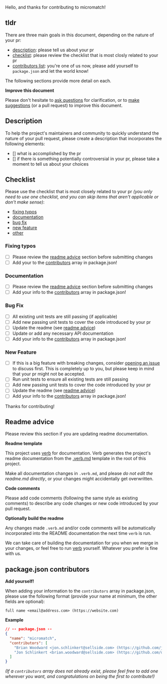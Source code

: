 Hello, and thanks for contributing to micromatch!

## tldr

There are three main goals in this document, depending on the nature of your pr:

- [description](#description): please tell us about your pr
- [checklist](#checklist): please review the checklist that is most closly related to your pr
- [contributors list](#packagejson-contributors): you're one of us now, please add yourself to `package.json` and let the world know!

The following sections provide more detail on each.

**Improve this document**

Please don't hesitate to [ask questions][issues] for clarification, or to [make suggestions][issues] (or a pull request) to improve this document.

## Description

To help the project's maintainers and community to quickly understand the nature of your pull request, please create a description that incorporates the following elements:

- [] what is accomplished by the pr
- [] if there is something potentially controversial in your pr, please take a moment to tell us about your choices

## Checklist

Please use the checklist that is most closely related to your pr _(you only need to use one checklist, and you can skip items that aren't applicable or don't make sense)_:

- [fixing typos]()
- [documentation]()
- [bug fix]()
- [new feature]()
- [other]()

### Fixing typos

- [ ] Please review the [readme advice]() section before submitting changes
- [ ] Add your to the [contributors](#packagejson-contributors) array in package.json!

### Documentation

- [ ] Please review the [readme advice](#readme-advice) section before submitting changes
- [ ] Add your info to the [contributors](#packagejson-contributors) array in package.json!

### Bug Fix

- [ ] All existing unit tests are still passing (if applicable)
- [ ] Add new passing unit tests to cover the code introduced by your pr
- [ ] Update the readme (see [readme advice](#readme-advice))
- [ ] Update or add any necessary API documentation
- [ ] Add your info to the [contributors](#packagejson-contributors) array in package.json!

### New Feature

- [ ] If this is a big feature with breaking changes, consider [opening an issue][issues] to discuss first. This is completely up to you, but please keep in mind that your pr might not be accepted.
- [ ] Run unit tests to ensure all existing tests are still passing
- [ ] Add new passing unit tests to cover the code introduced by your pr
- [ ] Update the readme (see [readme advice](#readme-advice))
- [ ] Add your info to the [contributors](#packagejson-contributors) array in package.json!

Thanks for contributing!

## Readme advice

Please review this section if you are updating readme documentation.

**Readme template**

This project uses [verb][] for documentation. Verb generates the project's readme documentation from the [.verb.md](../.verb.md) template in the root of this project.

Make all documentation changes in `.verb.md`, and please _do not edit the readme.md directly_, or your changes might accidentally get overwritten.

**Code comments**

Please add code comments (following the same style as existing comments) to describe any code changes or new code introduced by your pull request.

**Optionally build the readme**

Any changes made `.verb.md` and/or code comments will be automatically incorporated into the README documentation the next time `verb` is run.

We can take care of building the documentation for you when we merge in your changes, or feel free to run [verb][] yourself. Whatever you prefer is fine with us.

## package.json contributors

**Add yourself!**

When adding your information to the `contributors` array in package.json, please use the following format (provide your name at minimum, the other fields are optional):

```
full name <email@address.com> (https://website.com)
```

**Example**

```json
// -- package.json --
{
  "name": "micromatch",
  "contributors": [
    "Brian Woodward <jon.schlinkert@sellside.com> (https://github.com/jonschlinkert)",
    "Jon Schlinkert <brian.woodward@sellside.com> (https://github.com/doowb)",
  ]
}
```

_(If a `contributors` array does not already exist, please feel free to add one wherever you want, and congratulations on being the first to contribute!)_

[issues]: ../../issues
[verb]: https://github.com/verbose/verb

